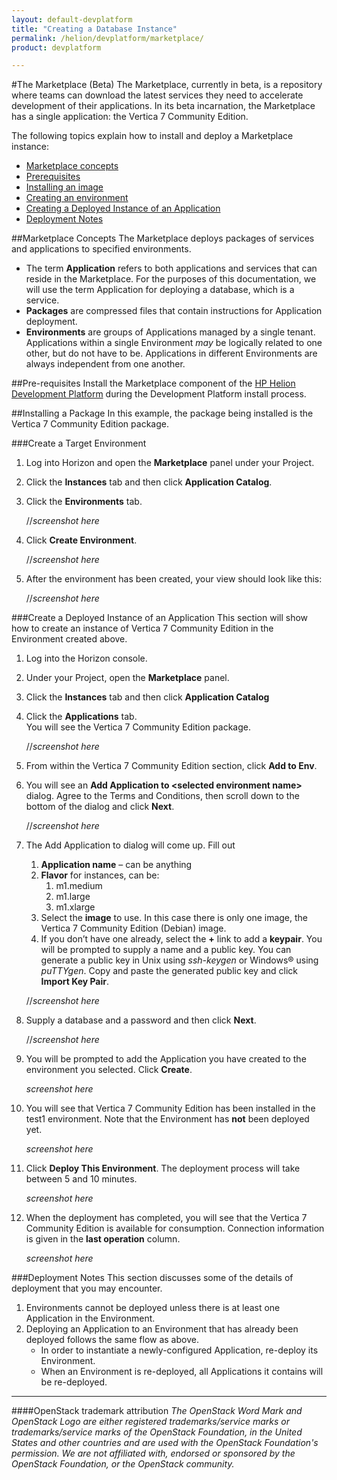 ```yaml
---
layout: default-devplatform
title: "Creating a Database Instance"
permalink: /helion/devplatform/marketplace/
product: devplatform

---
```

<!--UNDER REVISION-->
#The Marketplace (Beta)
The Marketplace, currently in beta, is a repository where teams can download the latest services they need to accelerate development of their applications. In its beta incarnation, the Marketplace has a single application: the Vertica 7 Community Edition. 

The following topics explain how to install and deploy a Marketplace instance:

- [Marketplace concepts](#concepts)
- [Prerequisites](#prereq)
- [Installing an image](#install)
- [Creating an environment](#create)
- [Creating a Deployed Instance of an Application](#deploy)
- [Deployment Notes](#notes)

##Marketplace Concepts<a name="concepts"></a>
The Marketplace deploys packages of services and applications to specified environments. 

- The term **Application** refers to both applications and services that can reside in the Marketplace. For the purposes of this documentation, we will use the term Application for deploying a database, which is a service. 
- **Packages** are compressed files that contain instructions for Application deployment.
- **Environments** are groups of Applications managed by a single tenant. Applications within a single Environment *may* be logically related to one other, but do not have to be.  Applications in different Environments are always independent from one another. 

##Pre-requisites<a name="prereq"></a>
Install the Marketplace component of the [HP Helion Development Platform](/helion/devplatform/install/) during the Development Platform install process.

##Installing a Package<a name="install"></a>
In this example, the package being installed is the Vertica 7 Community Edition package. 

###Create a Target Environment<a name="create"></a>
1. Log into Horizon and open the **Marketplace** panel under your Project.
2. Click the **Instances** tab and then click **Application Catalog**.
3. Click the **Environments** tab.  

	//_screenshot here_

1. Click  **Create Environment**.  

	//_screenshot here_

1. After the environment has been created, your view should look like this:

	//_screenshot here_ 
 

###Create a Deployed Instance of an Application<a name="deploy"></a>
This section will show how to create an instance of Vertica 7 Community Edition in the Environment created above.

1. Log into the Horizon console.
2. Under your Project, open the **Marketplace** panel.
3. Click the **Instances** tab and then click  **Application Catalog**
4. Click the **Applications** tab.<br> You will see the Vertica 7 Community Edition package.
 
	//_screenshot here_ 

1. From within the Vertica 7 Community Edition section, click **Add to Env**. 
2. You will see an **Add Application to <selected environment name\>** dialog. Agree to the Terms and Conditions, then scroll down to the bottom of the dialog and click **Next**.

	//_screenshot here_

1. The Add Application to <selected environment> dialog will come up. Fill out
	1. **Application name** – can be anything
	2. **Flavor** for instances, can be:
		1. m1.medium
		2. m1.large
		3. m1.xlarge
	4. Select the **image** to use. In this case there is only one image, the Vertica 7 Community Edition (Debian) image. 
	5. If you don’t have one already, select the **+** link to add a **keypair**. You will be prompted to supply a name and a public key. You can generate a public key in Unix using *ssh-keygen* or Windows&reg; using *puTTYgen*. Copy and paste the generated public key and click **Import Key Pair**.

	//_screenshot here_
 
4. Supply a database and a password and then click **Next**.

	//_screenshot here_

1. You will be prompted to add the Application you have created to the environment you selected. Click **Create**. 
 
	_screenshot here_



1. You will see that Vertica 7 Community Edition has been installed in the test1 environment. Note that the Environment has **not** been deployed yet.

	_screenshot here_

1. Click **Deploy This Environment**. The deployment process will take between 5 and 10 minutes. 

	_screenshot here_

1. When the deployment has completed, you will see that the Vertica 7 Community Edition is available for consumption. Connection information is given in the **last operation** column.

	_screenshot here_
 
###Deployment Notes<a name="notes"></a>
This section discusses some of the details of deployment that you may encounter.



1. Environments cannot be deployed unless there is at least one Application in the Environment. 
2. Deploying an Application to an Environment that has already been deployed follows the same flow as above.
	- In order to instantiate a newly-configured Application, re-deploy its Environment.
	- When an Environment is re-deployed, all Applications it contains will be re-deployed. 


 
----
####OpenStack trademark attribution
*The OpenStack Word Mark and OpenStack Logo are either registered trademarks/service marks or trademarks/service marks of the OpenStack Foundation, in the United States and other countries and are used with the OpenStack Foundation's permission. We are not affiliated with, endorsed or sponsored by the OpenStack Foundation, or the OpenStack community.*



